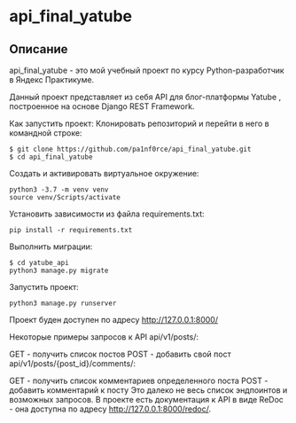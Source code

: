 
# api_final_yatube
## Описание
api_final_yatube - это мой учебный проект по курсу Python-разработчик в Яндекс Практикуме.

Данный проект представляет из себя API для блог-платформы Yatube , построенное на основе Django REST Framework.


Как запустить проект:
Клонировать репозиторий и перейти в него в командной строке:

```
$ git clone https://github.com/pa1nf0rce/api_final_yatube.git
$ cd api_final_yatube
```
Cоздать и активировать виртуальное окружение:
```
python3 -3.7 -m venv venv
source venv/Scripts/activate
```
Установить зависимости из файла requirements.txt:
```
pip install -r requirements.txt
```
Выполнить миграции:
```
$ cd yatube_api
python3 manage.py migrate
```
Запустить проект:
```
python3 manage.py runserver
```
Проект буден доступен по адресу http://127.0.0.1:8000/

Некоторые примеры запросов к API
api/v1/posts/:

GET - получить список постов
POST - добавить свой пост
api/v1/posts/{post_id}/comments/:

GET - получить список комментариев определенного поста
POST - добавить комментарий к посту
Это далеко не весь список эндпоинтов и возможных запросов. В проекте есть документация к API в виде ReDoc - она доступна по адресу http://127.0.0.1:8000/redoc/.
